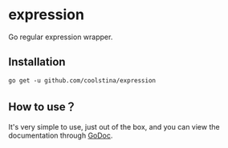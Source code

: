 # expression

Go regular expression wrapper.

## Installation

```shell script
go get -u github.com/coolstina/expression
```


## How to use？

It's very simple to use, just out of the box, and you can view the documentation through [GoDoc](https://pkg.go.dev/github.com/coolstina/expression).